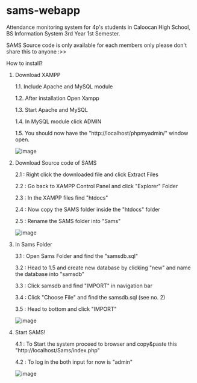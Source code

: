 # sams-webapp
Attendance monitoring system for 4p's students in Caloocan High School, BS Information System 3rd Year 1st Semester.

SAMS Source code is only available for each members only please don't share this to anyone :>>

How to install?

1. Download XAMPP 

   1.1. Include Apache and MySQL module

   1.2. After installation Open Xampp

   1.3. Start Apache and MySQL

   1.4. In MySQL module click ADMIN

   1.5. You should now have the "http://localhost/phpmyadmin/" window open.
   
   ![image](https://user-images.githubusercontent.com/83266402/205267849-716dc954-f92d-47c1-b41b-845d2174911f.png)
   
2. Download Source code of SAMS

   2.1 : Right click the downloaded file and click Extract Files

   2.2 : Go back to XAMPP Control Panel and click "Explorer" Folder

   2.3 : In the XAMPP files find "htdocs"

   2.4 : Now copy the SAMS folder inside the "htdocs" folder

   2.5 : Rename the SAMS folder into "Sams"

   ![image](https://user-images.githubusercontent.com/83266402/205268976-466d40bb-c482-4faf-89e1-d83eb574f274.png)

3. In Sams Folder

   3.1 : Open Sams Folder and find the "samsdb.sql"

   3.2 : Head to 1.5 and create new database by clicking "new" and name the database into "samsdb"

   3.3 : Click samsdb and find "IMPORT" in navigation bar

   3.4 : Click "Choose File" and find the samsdb.sql (see no. 2)

   3.5 : Head to bottom and click "IMPORT"

   ![image](https://user-images.githubusercontent.com/83266402/205269179-d108c883-b6ca-442c-89ac-e1f40aa4087a.png)

4. Start SAMS!

   4.1 : To Start the system proceed to browser and copy&paste this "http://localhost/Sams/index.php"

   4.2 : To log in the both input for now is "admin"
   
   ![image](https://user-images.githubusercontent.com/83266402/205269993-2b0693f9-21cc-4781-900c-0a3fa0a67753.png)

